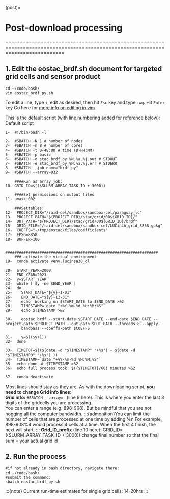 (post)=
# Post-download processing 
================================================================================================================================

## 1. Edit the eostac_brdf.sh document for targeted grid cells and sensor product
```
cd ~/code/bash/
vim eostac_brdf_py.sh
```
To edit a line, type `i`, edit as desired, then hit `Esc` key and type `:wq`. Hit `Enter` key
Go here for [more info on editing in vim](vimCommands)

This is the default script (with line numbering added for reference below):
Default script
```
1-  #!/bin/bash -l

2-  #SBATCH -N 1 # number of nodes
3-  #SBATCH -n 8 # number of cores
4-  #SBATCH -t 0-48:00 # time (D-HH:MM)
5-  #SBATCH -p basic
6-  #SBATCH -o stac_brdf_py.%N.%a.%j.out # STDOUT
7-  #SBATCH -e stac_brdf_py.%N.%a.%j.err # STDERR
8-  #SBATCH --job-name="brdf_py"
9-  #SBATCH --array=932

    ####Run as array job:
10- GRID_ID=$(($SLURM_ARRAY_TASK_ID + 3000))

    ####Set permissions on output files
11- umask 002

    ###Settables:
12-  PROJECT_DIR="/raid-cel/sandbox/sandbox-cel/paraguay_lc"
13-  PROJECT_PATH="${PROJECT_DIR}/stac/grid/00${GRID_ID}/"
14-  OUT_PATH="${PROJECT_DIR}/stac/grid/00${GRID_ID}/brdf"
15-  GRID_FILE="/raid-cel/sandbox/sandbox-cel/LUCinLA_grid_8858.gpkg"
16-  COEFFS="~/tmp/eostac/files/coefficients"
17-  EPSG=8858
18-  BUFFER=100

    ###################################################################
    ### activate the virtual environment
19-  conda activate venv.lucinsa38_dl

20-  START_YEAR=2000
21-  END_YEAR=2023
22-  y=$START_YEAR
23-  while [ $y -ne $END_YEAR ]
24-  do
25-    START_DATE="${y}-1-01"
26-    END_DATE="${y}-12-31"
27-    echo  Working on $START_DATE to $END_DATE >&2 
28-    TIMESTAMP=`date "+%Y-%m-%d %H:%M:%S"`
29-    echo $TIMESTAMP >&2

30-    eostac brdf --start-date $START_DATE --end-date $END_DATE --project-path $PROJECT_PATH --out-path $OUT_PATH --threads 8 --apply- 
       bandpass --coeffs-path $COEFFS

31-    y=$(($y+1))
32-  done

33-  TIMETOT=$(($(date -d "$TIMESTAMP" "+%s") - $(date -d "$TIMESTAMP0" "+%s") ))
34-  TIMESTAMP=`date "+%Y-%m-%d %H:%M:%S"`
35-  echo done at $TIMESTAMP >&2
36-  echo full process took: $({$TIMETOT}/60) minutes >&2

37-  conda deactivate
````
Most lines should stay as they are.
As with the downloading script, **you need to change Grid info lines**:  
**Grid info:** `#SBATCH --array= ` (line 9 here). This is where you enter the last 3 digits of the gridcells you are processing.  
     You can enter a range (e.g. 898-908), But be mindful that you are not hogging all the computer bandwidth.
:::{admonition}You can limit the number of cells that are processed at one time by adding %n
For example, 898-908%4 would process 4 cells at a time. When the first 4 finish, the next will start.
:::
**Grid_ID_prefix** (line 10 here): GRID_ID=$(($SLURM_ARRAY_TASK_ID + 3000)) change final number so that the final sum = your actual grid id


## 2. Run the process
```
#if not already in bash directory, navigate there:
cd ~/code/bash/
#submit the command:
sbatch eostac_brdf_py.sh
``` 
:::{note}
Current run-time estimates for single grid cells:
14-20hrs
:::